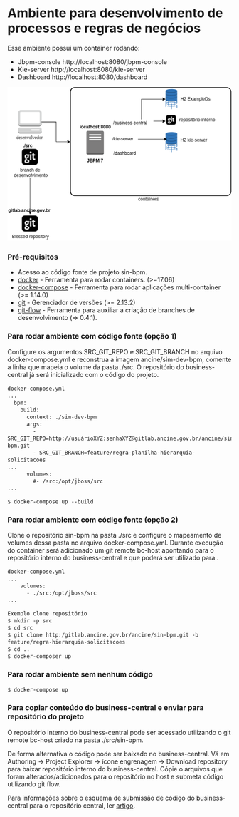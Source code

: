 # Ambiente para desenvolvimento de processos e regras de negócios

Esse ambiente possui um container rodando:

* Jbpm-console http://localhost:8080/jbpm-console
* Kie-server http://localhost:8080/kie-server
* Dashboard http://localhost:8080/dashboard

![esquema disposição containers](esquema.png)


### Pré-requisitos
* Acesso ao código fonte de projeto sin-bpm.
* [docker](https://docs.docker.com/engine/installation/) - Ferramenta para rodar containers. (>=17.06)
* [docker-compose](https://docs.docker.com/compose/install/) - Ferramenta para rodar aplicações multi-container (>= 1.14.0)
* [git](https://git-scm.com/downloads) - Gerenciador de versões (>= 2.13.2)
* [git-flow](https://github.com/nvie/gitflow/wiki/Installation) - Ferramenta para auxiliar a criação de branches de desenvolvimento (=> 0.4.1). 


### Para rodar ambiente com código fonte (opção 1)
Configure os argumentos SRC_GIT_REPO e SRC_GIT_BRANCH no arquivo docker-compose.yml e reconstrua a imagem ancine/sim-dev-bpm, comente a linha que mapeia o volume da pasta ./src. O repositório do business-central já será inicializado com o código do projeto.
``` 
docker-compose.yml
...
  bpm:
    build: 
      context: ./sim-dev-bpm
      args: 
        - SRC_GIT_REPO=http://usuárioXYZ:senhaXYZ@gitlab.ancine.gov.br/ancine/sin-bpm.git
        - SRC_GIT_BRANCH=feature/regra-planilha-hierarquia-solicitacoes
...
      volumes:
        #- /src:/opt/jboss/src
...
```

```
$ docker-compose up --build
```
    

### Para rodar ambiente com código fonte (opção 2)
Clone o repositório sin-bpm na pasta ./src e configure o mapeamento de volumes dessa pasta no arquivo docker-compose.yml. Durante execução do container será adicionado um git remote bc-host apontando para o repositório interno do business-central e que poderá ser utilizado para .
```
docker-compose.yml
...
    volumes:
      - ./src:/opt/jboss/src
...
``` 

```
Exemplo clone repositório
$ mkdir -p src
$ cd src
$ git clone http:/gitlab.ancine.gov.br/ancine/sin-bpm.git -b feature/regra-hierarquia-solicitacoes
$ cd ..
$ docker-composer up
``` 

### Para rodar ambiente sem nenhum código

```
$ docker-compose up
```

### Para copiar conteúdo do business-central e enviar para repositório do projeto

O repositório interno do business-central pode ser acessado utilizando o git remote bc-host criado na pasta ./src/sin-bpm.

De forma alternativa o código pode ser baixado no business-central. Vá em Authoring -> Project Explorer -> ícone engrenagem -> Download repository para baixar repositório interno do business-central. Cópie o arquivos que foram alterados/adicionados para o repositório no host e submeta código utilizando git flow.

Para informações sobre o esquema de submissão de código do business-central para o repositório central, ler [artigo](http://www.opensourcerers.org/demystifying-business-central-repository/). 


